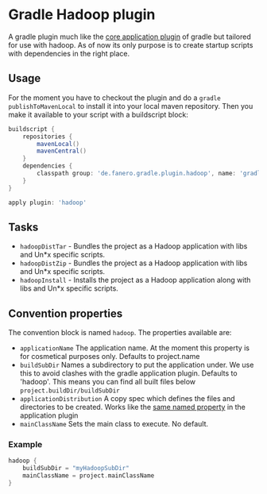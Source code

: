 # Gradle Hadoop plugin

A gradle plugin much like the [core application plugin](http://www.gradle.org/docs/current/userguide/application_plugin.html) of gradle but tailored for use with hadoop. As of now its only purpose is to create startup scripts with dependencies in the right place.

## Usage
For the moment you have to checkout the plugin and do a `gradle publishToMavenLocal` to install it into your local maven repository. Then you make it available to your script with a buildscript block:

```groovy
buildscript {
    repositories {
        mavenLocal()
        mavenCentral()
    }
    dependencies {
        classpath group: 'de.fanero.gradle.plugin.hadoop', name: 'gradle-hadoop-plugin', version: '0.1'
    }
}

apply plugin: 'hadoop'
```

## Tasks
* `hadoopDistTar` - Bundles the project as a Hadoop application with libs and Un*x specific scripts.
* `hadoopDistZip` - Bundles the project as a Hadoop application with libs and Un*x specific scripts.
* `hadoopInstall` - Installs the project as a Hadoop application along with libs and Un*x specific scripts.

## Convention properties
The convention block is named `hadoop`. The properties available are:

* `applicationName` The application name. At the moment this property is for cosmetical purposes only. Defaults to project.name
* `buildSubDir` Names a subdirectory to put the application under. We use this to avoid clashes with the gradle application plugin. Defaults to 'hadoop'. This means you can find all built files below `project.buildDir/buildSubDir`
* `applicationDistribution` A copy spec which defines the files and directories to be created. Works like the [same named property](http://www.gradle.org/docs/current/userguide/application_plugin.html#application_distribution_resources) in the application plugin
* `mainClassName` Sets the main class to execute. No default.

### Example

```groovy
hadoop {
    buildSubDir = "myHadoopSubDir"
    mainClassName = project.mainClassName
}
```
